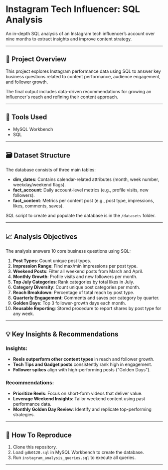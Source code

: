 # Instagram Tech Influencer: SQL Analysis

An in-depth SQL analysis of an Instagram tech influencer’s account over nine months to extract insights and improve content strategy.

---

## 📌 Project Overview

This project explores Instagram performance data using SQL to answer key business questions related to content performance, audience engagement, and follower growth.

The final output includes data-driven recommendations for growing an influencer's reach and refining their content approach.

---

## 🧰 Tools Used

- MySQL Workbench  
- SQL

---

## 🗃️ Dataset Structure

The database consists of three main tables:

- **dim_dates**: Contains calendar-related attributes (month, week number, weekday/weekend flags).
- **fact_account**: Daily account-level metrics (e.g., profile visits, new followers).
- **fact_content**: Metrics per content post (e.g., post type, impressions, likes, comments, saves).

SQL script to create and populate the database is in the `/datasets` folder.

---

## 📈 Analysis Objectives

The analysis answers 10 core business questions using SQL:

1. **Post Types**: Count unique post types.
2. **Impression Range**: Find max/min impressions per post type.
3. **Weekend Posts**: Filter all weekend posts from March and April.
4. **Monthly Growth**: Profile visits and new followers per month.
5. **Top July Categories**: Rank categories by total likes in July.
6. **Category Diversity**: Count unique post categories per month.
7. **Reach Breakdown**: Percentage of total reach by post type.
8. **Quarterly Engagement**: Comments and saves per category by quarter.
9. **Golden Days**: Top 3 follower-growth days each month.
10. **Reusable Reporting**: Stored procedure to report shares by post type for any week.


---

## 💡 Key Insights & Recommendations

### Insights:
- **Reels outperform other content types** in reach and follower growth.
- **Tech Tips and Gadget posts** consistently rank high in engagement.
- **Follower spikes** align with high-performing posts ("Golden Days").

### Recommendations:
- **Prioritize Reels**: Focus on short-form videos that deliver value.
- **Leverage Weekend Insights**: Tailor weekend content using past performance data.
- **Monthly Golden Day Review**: Identify and replicate top-performing strategies.

---

## 🚀 How To Reproduce

1. Clone this repository.
2. Load `gdb0120.sql` in MySQL Workbench to create the database.
3. Run `instagram_analysis_queries.sql` to execute all queries.

---


